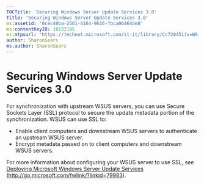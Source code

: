 ```yaml
---
TOCTitle: 'Securing Windows Server Update Services 3.0'
Title: 'Securing Windows Server Update Services 3.0'
ms:assetid: '0cec40ba-2561-4164-9616-fbca06464de8'
ms:contentKeyID: 18132195
ms:mtpsurl: 'https://technet.microsoft.com/it-it/library/Cc720451(v=WS.10)'
author: SharonSears
ms.author: SharonSears
---
```


Securing Windows Server Update Services 3.0
===========================================

For synchronization with upstream WSUS servers, you can use Secure Sockets Layer (SSL) protocol to secure the update metadata portion of the synchronization. WSUS can use SSL to:

-   Enable client computers and downstream WSUS servers to authenticate an upstream WSUS server.
-   Encrypt metadata passed on to client computers and downstream WSUS servers.

For more information about configuring your WSUS server to use SSL, see [Deploying Microsoft Windows Server Update Services](http://go.microsoft.com/fwlink/?linkid=79983) (http://go.microsoft.com/fwlink/?linkid=79983).
